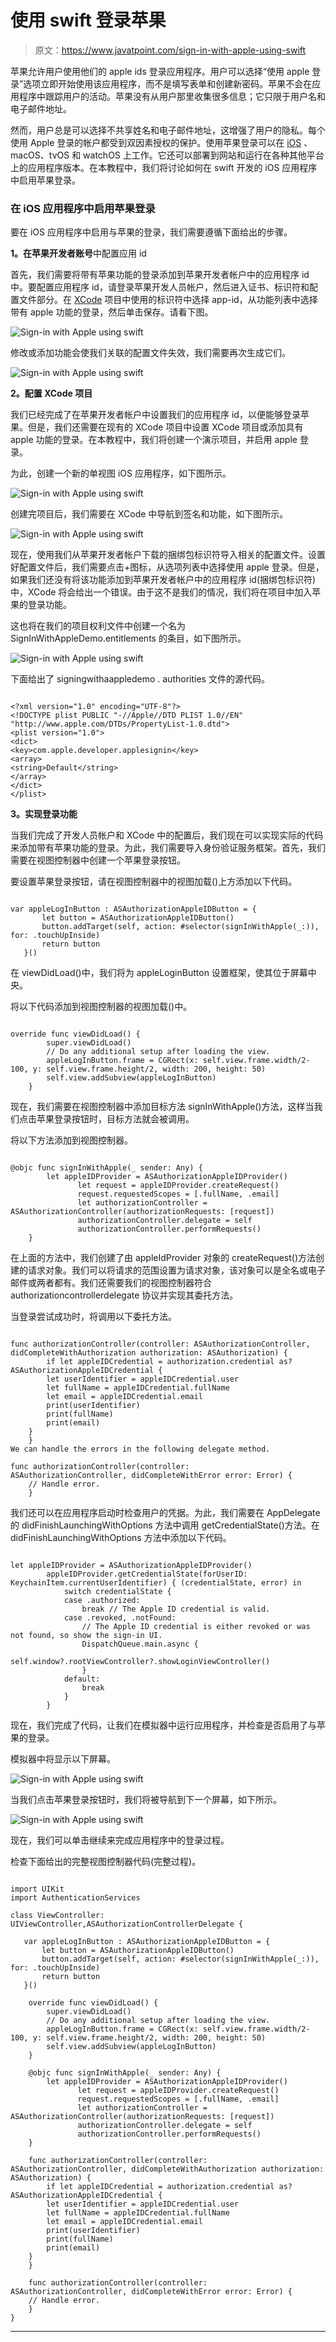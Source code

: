 # 使用 swift 登录苹果

> 原文：<https://www.javatpoint.com/sign-in-with-apple-using-swift>

苹果允许用户使用他们的 apple ids 登录应用程序。用户可以选择“使用 apple 登录”选项立即开始使用该应用程序，而不是填写表单和创建新密码。苹果不会在应用程序中跟踪用户的活动。苹果没有从用户那里收集很多信息；它只限于用户名和电子邮件地址。

然而，用户总是可以选择不共享姓名和电子邮件地址，这增强了用户的隐私。每个使用 Apple 登录的帐户都受到双因素授权的保护。使用苹果登录可以在 [iOS](https://www.javatpoint.com/ios-development-using-swift) 、macOS、tvOS 和 watchOS 上工作。它还可以部署到网站和运行在各种其他平台上的应用程序版本。在本教程中，我们将讨论如何在 swift 开发的 iOS 应用程序中启用苹果登录。

### 在 iOS 应用程序中启用苹果登录

要在 iOS 应用程序中启用与苹果的登录，我们需要遵循下面给出的步骤。

**1。在苹果开发者账号**中配置应用 id

首先，我们需要将带有苹果功能的登录添加到苹果开发者帐户中的应用程序 id 中。要配置应用程序 id，请登录苹果开发人员帐户，然后进入证书、标识符和配置文件部分。在 [XCode](https://www.javatpoint.com/ios-introduction-to-xcode-ide) 项目中使用的标识符中选择 app-id，从功能列表中选择带有 apple 功能的登录，然后单击保存。请看下图。

![Sign-in with Apple using swift](img/c4c0301b3e1e73f4410d65d54ab0ed61.png)

修改或添加功能会使我们关联的配置文件失效，我们需要再次生成它们。

![Sign-in with Apple using swift](img/955534d9b32836393a2e64cefc430738.png)

**2。配置 XCode 项目**

我们已经完成了在苹果开发者帐户中设置我们的应用程序 id，以便能够登录苹果。但是，我们还需要在现有的 XCode 项目中设置 XCode 项目或添加具有 apple 功能的登录。在本教程中，我们将创建一个演示项目，并启用 apple 登录。

为此，创建一个新的单视图 iOS 应用程序，如下图所示。

![Sign-in with Apple using swift](img/1dccec3d7a55c9f2bca6255cfb602023.png)

创建完项目后，我们需要在 XCode 中导航到签名和功能，如下图所示。

![Sign-in with Apple using swift](img/40ca59c4ef62ac53722459626888dbe0.png)

现在，使用我们从苹果开发者帐户下载的捆绑包标识符导入相关的配置文件。设置好配置文件后，我们需要点击+图标，从选项列表中选择使用 apple 登录。但是，如果我们还没有将该功能添加到苹果开发者帐户中的应用程序 id(捆绑包标识符)中，XCode 将会给出一个错误。由于这不是我们的情况，我们将在项目中加入苹果的登录功能。

这也将在我们的项目权利文件中创建一个名为 SignInWithAppleDemo.entitlements 的条目，如下图所示。

![Sign-in with Apple using swift](img/eeb23e9bad8171056f0c913e74bcd501.png)

下面给出了 signingwithaappledemo . authorities 文件的源代码。

```

<?xml version="1.0" encoding="UTF-8"?>
<!DOCTYPE plist PUBLIC "-//Apple//DTD PLIST 1.0//EN" "http://www.apple.com/DTDs/PropertyList-1.0.dtd">
<plist version="1.0">
<dict>
<key>com.apple.developer.applesignin</key>
<array>
<string>Default</string>
</array>
</dict>
</plist>

```

**3。实现登录功能**

当我们完成了开发人员帐户和 XCode 中的配置后，我们现在可以实现实际的代码来添加带有苹果功能的登录。为此，我们需要导入身份验证服务框架。首先，我们需要在视图控制器中创建一个苹果登录按钮。

要设置苹果登录按钮，请在视图控制器中的视图加载()上方添加以下代码。

```

var appleLogInButton : ASAuthorizationAppleIDButton = {
       let button = ASAuthorizationAppleIDButton()
       button.addTarget(self, action: #selector(signInWithApple(_:)), for: .touchUpInside)
       return button
   }()

```

在 viewDidLoad()中，我们将为 appleLoginButton 设置框架，使其位于屏幕中央。

将以下代码添加到视图控制器的视图加载()中。

```

override func viewDidLoad() {
        super.viewDidLoad()
        // Do any additional setup after loading the view.
        appleLogInButton.frame = CGRect(x: self.view.frame.width/2-100, y: self.view.frame.height/2, width: 200, height: 50)
        self.view.addSubview(appleLogInButton)
    }

```

现在，我们需要在视图控制器中添加目标方法 signInWithApple()方法，这样当我们点击苹果登录按钮时，目标方法就会被调用。

将以下方法添加到视图控制器。

```

@objc func signInWithApple(_ sender: Any) {
        let appleIDProvider = ASAuthorizationAppleIDProvider()
               let request = appleIDProvider.createRequest()
               request.requestedScopes = [.fullName, .email]
               let authorizationController = ASAuthorizationController(authorizationRequests: [request])
               authorizationController.delegate = self
               authorizationController.performRequests()
    }

```

在上面的方法中，我们创建了由 appleIdProvider 对象的 createRequest()方法创建的请求对象。我们可以将请求的范围设置为请求对象，该对象可以是全名或电子邮件或两者都有。我们还需要我们的视图控制器符合 authorizationcontrollerdelegate 协议并实现其委托方法。

当登录尝试成功时，将调用以下委托方法。

```

func authorizationController(controller: ASAuthorizationController, didCompleteWithAuthorization authorization: ASAuthorization) {
        if let appleIDCredential = authorization.credential as?  ASAuthorizationAppleIDCredential {
        let userIdentifier = appleIDCredential.user
        let fullName = appleIDCredential.fullName
        let email = appleIDCredential.email
        print(userIdentifier)
        print(fullName)
        print(email)
    }
    }
We can handle the errors in the following delegate method. 

func authorizationController(controller: 			ASAuthorizationController, didCompleteWithError error: Error) {
    // Handle error.
    }

```

我们还可以在应用程序启动时检查用户的凭据。为此，我们需要在 AppDelegate 的 didFinishLaunchingWithOptions 方法中调用 getCredentialState()方法。在 didFinishLaunchingWithOptions 方法中添加以下代码。

```

let appleIDProvider = ASAuthorizationAppleIDProvider()
        appleIDProvider.getCredentialState(forUserID: KeychainItem.currentUserIdentifier) { (credentialState, error) in
            switch credentialState {
            case .authorized:
                break // The Apple ID credential is valid.
            case .revoked, .notFound:
                // The Apple ID credential is either revoked or was not found, so show the sign-in UI.
                DispatchQueue.main.async {
                    self.window?.rootViewController?.showLoginViewController()
                }
            default:
                break
            }
        }

```

现在，我们完成了代码，让我们在模拟器中运行应用程序，并检查是否启用了与苹果的登录。

模拟器中将显示以下屏幕。

![Sign-in with Apple using swift](img/cc2826f713c26a5b93a87ed96f3303bb.png)

当我们点击苹果登录按钮时，我们将被导航到下一个屏幕，如下所示。

![Sign-in with Apple using swift](img/f5306a57f59dfd59e207b288c1a50429.png)

现在，我们可以单击继续来完成应用程序中的登录过程。

检查下面给出的完整视图控制器代码(完整过程)。

```

import UIKit
import AuthenticationServices

class ViewController: UIViewController,ASAuthorizationControllerDelegate {

   var appleLogInButton : ASAuthorizationAppleIDButton = {
       let button = ASAuthorizationAppleIDButton()
       button.addTarget(self, action: #selector(signInWithApple(_:)), for: .touchUpInside)
       return button
   }()

    override func viewDidLoad() {
        super.viewDidLoad()
        // Do any additional setup after loading the view.
        appleLogInButton.frame = CGRect(x: self.view.frame.width/2-100, y: self.view.frame.height/2, width: 200, height: 50)
        self.view.addSubview(appleLogInButton)
    }

    @objc func signInWithApple(_ sender: Any) {
        let appleIDProvider = ASAuthorizationAppleIDProvider()
               let request = appleIDProvider.createRequest()
               request.requestedScopes = [.fullName, .email]
               let authorizationController = ASAuthorizationController(authorizationRequests: [request])
               authorizationController.delegate = self
               authorizationController.performRequests()
    }

    func authorizationController(controller: ASAuthorizationController, didCompleteWithAuthorization authorization: ASAuthorization) {
        if let appleIDCredential = authorization.credential as?  ASAuthorizationAppleIDCredential {
        let userIdentifier = appleIDCredential.user
        let fullName = appleIDCredential.fullName
        let email = appleIDCredential.email
        print(userIdentifier)
        print(fullName)
        print(email)
    }
    }

    func authorizationController(controller: ASAuthorizationController, didCompleteWithError error: Error) {
    // Handle error.
    }
}

```

* * *